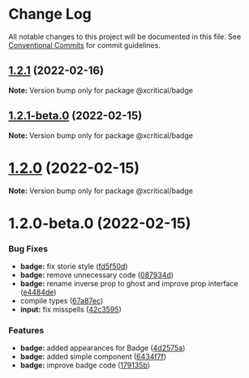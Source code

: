 # Change Log

All notable changes to this project will be documented in this file.
See [Conventional Commits](https://conventionalcommits.org) for commit guidelines.

## [1.2.1](https://github.com/xcritical-software/xc-front-kit/compare/@xcritical/badge@1.2.1-beta.0...@xcritical/badge@1.2.1) (2022-02-16)

**Note:** Version bump only for package @xcritical/badge





## [1.2.1-beta.0](https://github.com/xcritical-software/xc-front-kit/compare/@xcritical/badge@1.2.0...@xcritical/badge@1.2.1-beta.0) (2022-02-15)

**Note:** Version bump only for package @xcritical/badge





# [1.2.0](https://github.com/xcritical-software/xc-front-kit/compare/@xcritical/badge@1.2.0-beta.0...@xcritical/badge@1.2.0) (2022-02-15)

**Note:** Version bump only for package @xcritical/badge





# 1.2.0-beta.0 (2022-02-15)


### Bug Fixes

* **badge:** fix storie style ([fd5f50d](https://github.com/xcritical-software/xc-front-kit/commit/fd5f50d77947462d831c336f211d1b750129dae3))
* **badge:** remove unnecessary code ([087934d](https://github.com/xcritical-software/xc-front-kit/commit/087934dd8b324a9c95db0e894d9a81f8a2e5eafd))
* **badge:** rename inverse prop to ghost and improve prop interface ([e4484de](https://github.com/xcritical-software/xc-front-kit/commit/e4484de090b5bd6bb52286db4ef6778b2456b9bb))
* compile types ([67a87ec](https://github.com/xcritical-software/xc-front-kit/commit/67a87ecdec159e9f613a0836ee4189c508ef7f7e))
* **input:** fix misspells ([42c3595](https://github.com/xcritical-software/xc-front-kit/commit/42c359554103533c51a73e66609ec7ad5d934ec8))


### Features

* **badge:** added appearances for Badge ([4d2575a](https://github.com/xcritical-software/xc-front-kit/commit/4d2575a9b157292f75e61498d96495b3b558bdfa))
* **badge:** added simple component ([6434f7f](https://github.com/xcritical-software/xc-front-kit/commit/6434f7fc432be13e857b62fe9e9d59006d0db96d))
* **badge:** improve badge code ([179135b](https://github.com/xcritical-software/xc-front-kit/commit/179135bcf07f8b0ee9011b67915d017fbe893d2b))
